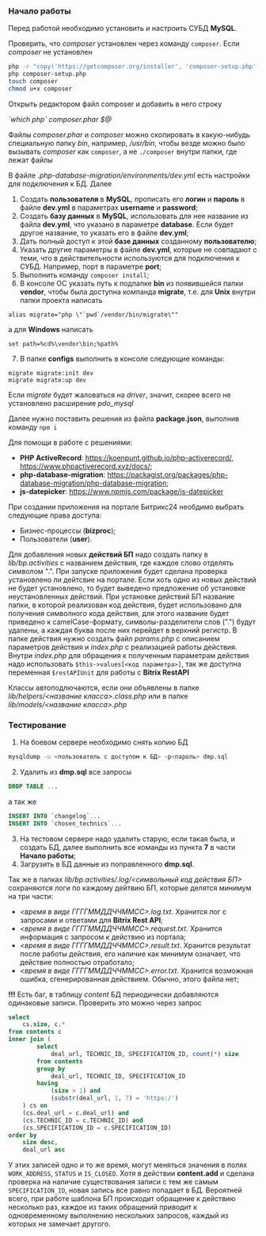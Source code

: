 ### Начало работы

Перед работой необходимо установить и настроить СУБД **MySQL**.

Проверить, что *composer* установлен через команду `composer`. Если *composer* не установлен
```bash
php -r "copy('https://getcomposer.org/installer', 'composer-setup.php');"
php composer-setup.php
touch composer
chmod u+x composer
```
Открыть редактором файл composer и добавить в него строку

*&#96;which php&#96; composer.phar $@*

Файлы *composer.phar* и *composer* можно скопировать в какую-нибудь специальную папку *bin*, например, */usr/bin*, чтобы везде можно было вызывать *composer* как `composer`, а не `./composer` внутри папки, где лежат файлы

В файле *.php-database-migration/environments/dev.yml* есть настройки для подключения к БД. Далее
1. Создать **пользователя** в **MySQL**, прописать его **логин** и **пароль** в файле **dev.yml** в параметрах **username** и **password**;
2. Создать **базу данных** в **MySQL**, использовать для нее название из файла **dev.yml**, что указано в параметре **database**. Если будет другое название, то указать его в файле **dev.yml**;
3. Дать полный доступ к этой **базе данных** созданному **пользователю**;
4. Указать другие параметры в файле **dev.yml**, которые не совпадают с теми, что в действительности используются для подключения к СУБД. Например, порт в параметре **port**;
5. Выполнить команду `composer install`;
6. В консоле ОС указать путь к подпапке **bin** из появившейся папки **vendor**, чтобы была доступна компанда **migrate**, т.е. для **Unix** внутри папки проекта написать
```
alias migrate="php \"`pwd`/vendor/bin/migrate\""
```
а для **Windows** написать
```
set path=%cd%\vendor\bin;%path%
```
7. В папке **configs** выполнить в консоле следующие команды:
```
migrate migrate:init dev
migrate migrate:up dev
```
Если *migrate* будет жаловаться на *driver*, значит, скорее всего не установлено расширение *pdo_mysql*

Далее нужно поставить решения из файла **package.json**, выполнив команду `npm i`

Для помощи в работе с решениями:
- **PHP ActiveRecord**: https://koenpunt.github.io/php-activerecord/, https://www.phpactiverecord.xyz/docs/;
- **php-database-migration**: https://packagist.org/packages/php-database-migration/php-database-migration;
- **js-datepicker**: https://www.npmjs.com/package/js-datepicker

При создании приложения на портале Битрикс24 необдимо выбрать следующие права доступа:
- Бизнес-процессы (**bizproc**);
- Пользователи (**user**).

Для добавления новых **действий БП** надо создать папку в *lib/bp.activities* с названием действия, где каждое слово отделять символом ".". При запуске приложения будет сделана проверка установлено ли дейтсвие на портале. Если хоть одно из новых действий не будет установлено, то будет выведено предложение об установке неустановленных действий. При установке действий БП название папки, в которой реализован код действия, будет использовано для получения символного кода действия, для этого название будет приведено к camelCase-формату, символы-разделители слов (".") будут удалены, а каждая буква после них перейдет в верхний регистр. В папке действия нужно создать файл *params.php* с описанием параметров действия и *index.php* с реализацией работы действия. Внутри *index.php* для обращения к полученным параметрам действия надо использовать `$this->values[<код параметра>]`, так же доступна переменная `$restAPIUnit` для работы с **Bitrix RestAPI**

Классы автоподлючаются, если они объявлены в папке *lib/helpers/<название класса>.class.php* или в папке *lib/models/<название класса>.php*

### Тестирование

1. На боевом сервере необходимо снять копию БД

```bash
mysqldump -u <пользователь с доступом к БД> -p<пароль> dmp.sql
```

2. Удалить из **dmp.sql** все запросы

```sql
DROP TABLE ...
```

а так же

```sql
INSERT INTO `changelog`...
INSERT INTO `chosen_technics`...
```

3. На тестовом сервере надо удалить старую, если такая была, и создать БД, далее выполнить все команды из пункта **7** в части **Начало работы**;
4. Загрузить в БД данные из поправленного **dmp.sql**.

Так же в папках *lib/bp.activities/.log/<символьный код действия БП>* сохраняются логи по каждому дейтвию БП, которые делятся минимум на три части:
- *<время в виде ГГГГММДДЧЧММСС>.log.txt*. Хранится лог с запросами и ответами для **Bitrix Rest API**;
- *<время в виде ГГГГММДДЧЧММСС>.request.txt*. Хранится информация с запросом к действию из портала;
- *<время в виде ГГГГММДДЧЧММСС>.result.txt*. Хранится результат после работы действия, его наличие как минимум означает, что действие полностью отработало;
- *<время в виде ГГГГММДДЧЧММСС>.error.txt*. Хранится возможная ошибка, сгенерированная действием. Обычно, этого файла нет;


**!!!** Есть баг, в таблицу *content* БД периодически добавляются одинаковые записи. Проверить это можно через запрос
```sql
select
    cs.size, c.*
from contents c
inner join (
        select
            deal_url, TECHNIC_ID, SPECIFICATION_ID, count(*) size
        from contents
        group by
            deal_url, TECHNIC_ID, SPECIFICATION_ID
        having
            (size > 1) and
            (substr(deal_url, 1, 7) = 'https:/')
    ) cs on
    (cs.deal_url = c.deal_url) and
    (cs.TECHNIC_ID = c.TECHNIC_ID) and
    (cs.SPECIFICATION_ID = c.SPECIFICATION_ID)
order by
    size desc,
    deal_url asc
```
У этих записей одно и то же время, могут меняться значения в полях `WORK_ADDRESS`, `STATUS` и `IS_CLOSED`. Хотя в действии **content.add** и сделана проверка на наличие существования записи с тем же самым `SPECIFICATION_ID`, новая запись все равно попадает в БД. Вероятней всего, при работе шаблона БП происходит обращение к действию несколько раз, каждое из таких обращений приводит к одновременному выполнению нескольких запросов, каждый из которых не замечает другого.